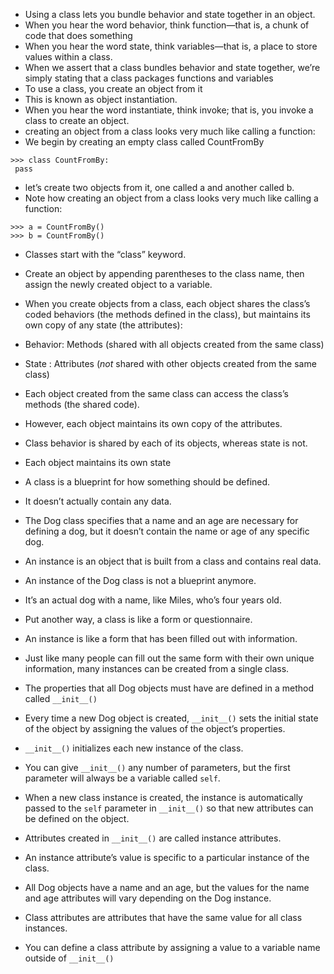 * Using a class lets you bundle behavior and state together in an object.
* When you hear the word behavior, think function—that is, a chunk of code that does something
* When you hear the word state, think variables—that is, a place to store values within a class. 
* When we assert that a class bundles behavior and state together, we’re simply stating that a class packages functions and variables
* To use a class, you create an object from it 
* This is known as object instantiation.
* When you hear the word instantiate, think invoke; that is, you invoke a class to create an object.
*  creating an object from a class looks very much like calling a function: 
* We begin by creating an empty class called CountFromBy

```
>>> class CountFromBy:
 pass
 ```
 * let’s create two objects from it, one called a and another called b. 
 * Note how creating an object from a class looks very much like calling a function:
```
>>> a = CountFromBy()
>>> b = CountFromBy() 
```
* Classes start with the “class” keyword. 
* Create an object by appending parentheses to the class name, then assign the newly created object to a variable.
* When you create objects from a class, each object shares the class’s coded behaviors (the methods defined in the class), but maintains its own copy of any state (the            attributes):
* Behavior:  Methods (shared with all objects created from the same class)
* State : Attributes (*not* shared with other objects created from the same class)
* Each object created from the same class can access the class’s methods (the shared code). 
* However, each object maintains its own copy of the attributes.
* Class behavior is shared by each of its objects, whereas state is not. 
* Each object maintains its own state


* A class is a blueprint for how something should be defined. 
* It doesn’t actually contain any data. 
* The Dog class specifies that a name and an age are necessary for defining a dog, but it doesn’t contain the name or age of any specific dog.
* An instance is an object that is built from a class and contains real data. 
* An instance of the Dog class is not a blueprint anymore.
* It’s an actual dog with a name, like Miles, who’s four years old.
* Put another way, a class is like a form or questionnaire.
* An instance is like a form that has been filled out with information. 
* Just like many people can fill out the same form with their own unique information, many instances can be created from a single class.

* The properties that all Dog objects must have are defined in a method called `__init__()`
* Every time a new Dog object is created, `__init__()` sets the initial state of the object by assigning the values of the object’s properties. 
* `__init__()` initializes each new instance of the class.
* You can give `__init__()` any number of parameters, but the first parameter will always be a variable called `self`. 
* When a new class instance is created, the instance is automatically passed to the `self` parameter in `__init__()` so that new attributes can be defined on the object.
* Attributes created in `__init__()` are called instance attributes. 
* An instance attribute’s value is specific to a particular instance of the class.
* All Dog objects have a name and an age, but the values for the name and age attributes will vary depending on the Dog instance.
* Class attributes are attributes that have the same value for all class instances. 
* You can define a class attribute by assigning a value to a variable name outside of `__init__()`

